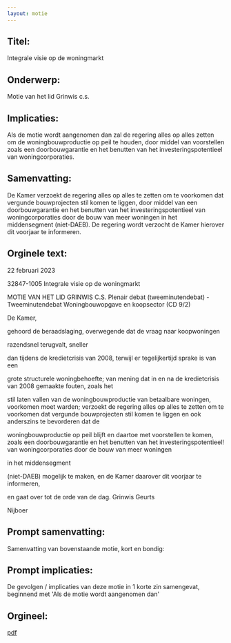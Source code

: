 ```yaml
---
layout: motie
---
```

## Titel:
Integrale visie op de woningmarkt
## Onderwerp:
Motie van het lid Grinwis c.s.
## Implicaties:

Als de motie wordt aangenomen dan zal de regering alles op alles zetten om de woningbouwproductie op peil te houden, door middel van voorstellen zoals een doorbouwgarantie en het benutten van het investeringspotentieel van woningcorporaties.
## Samenvatting:

De Kamer verzoekt de regering alles op alles te zetten om te voorkomen dat vergunde bouwprojecten stil komen te liggen, door middel van een doorbouwgarantie en het benutten van het investeringspotentieel van woningcorporaties door de bouw van meer woningen in het middensegment (niet-DAEB). De regering wordt verzocht de Kamer hierover dit voorjaar te informeren.
## Orginele text:


22 februari 2023

32847-1005
Integrale visie op de woningmarkt

MOTIE VAN HET LID GRINWIS C.S.
Plenair debat (tweeminutendebat) - Tweeminutendebat Woningbouwopgave en koopsector (CD 9/2)

De Kamer,

gehoord de beraadslaging,
overwegende dat de vraag naar koopwoningen

razendsnel terugvalt, sneller

dan tijdens de kredietcrisis van 2008, terwijl er tegelijkertijd sprake is van een

grote structurele woningbehoefte;
van mening dat in en na de kredietcrisis van 2008 gemaakte fouten, zoals het

stil laten vallen van de woningbouwproductie van betaalbare woningen,
voorkomen moet warden;
verzoekt de regering alles op alles te zetten om te voorkomen dat vergunde
bouwprojecten stil komen te liggen en ook anderszins te bevorderen dat de

woningbouwproductie op peil blijft en daartoe met voorstellen te komen, zoals
een doorbouwgarantie en het benutten van het investeringspotentieel! van
woningcorporaties door de bouw van meer woningen

in het middensegment

(niet-DAEB) mogelijk te maken, en de Kamer daarover dit voorjaar te
informeren,

en gaat over tot de orde van de dag.
Grinwis
Geurts

Nijboer


## Prompt samenvatting:
Samenvatting van bovenstaande motie, kort en bondig:


## Prompt implicaties:
De gevolgen / implicaties van deze motie in 1 korte zin samengevat, beginnend met 'Als de motie wordt aangenomen dan' 

## Orgineel:
[pdf](https://gegevensmagazijn.tweedekamer.nl/OData/v4/2.0/Document(7c9e3550-8813-4ed6-9096-19b3d239017a)/resource)
